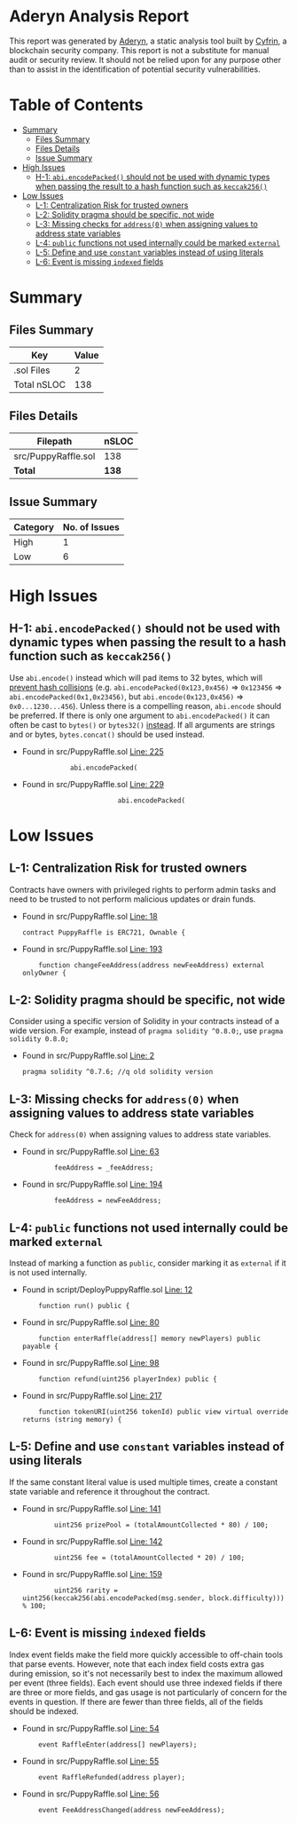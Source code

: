# Aderyn Analysis Report

This report was generated by [Aderyn](https://github.com/Cyfrin/aderyn), a static analysis tool built by [Cyfrin](https://cyfrin.io), a blockchain security company. This report is not a substitute for manual audit or security review. It should not be relied upon for any purpose other than to assist in the identification of potential security vulnerabilities.
# Table of Contents

- [Summary](#summary)
  - [Files Summary](#files-summary)
  - [Files Details](#files-details)
  - [Issue Summary](#issue-summary)
- [High Issues](#high-issues)
  - [H-1: `abi.encodePacked()` should not be used with dynamic types when passing the result to a hash function such as `keccak256()`](#h-1-abiencodepacked-should-not-be-used-with-dynamic-types-when-passing-the-result-to-a-hash-function-such-as-keccak256)
- [Low Issues](#low-issues)
  - [L-1: Centralization Risk for trusted owners](#l-1-centralization-risk-for-trusted-owners)
  - [L-2: Solidity pragma should be specific, not wide](#l-2-solidity-pragma-should-be-specific-not-wide)
  - [L-3: Missing checks for `address(0)` when assigning values to address state variables](#l-3-missing-checks-for-address0-when-assigning-values-to-address-state-variables)
  - [L-4: `public` functions not used internally could be marked `external`](#l-4-public-functions-not-used-internally-could-be-marked-external)
  - [L-5: Define and use `constant` variables instead of using literals](#l-5-define-and-use-constant-variables-instead-of-using-literals)
  - [L-6: Event is missing `indexed` fields](#l-6-event-is-missing-indexed-fields)


# Summary

## Files Summary

| Key | Value |
| --- | --- |
| .sol Files | 2 |
| Total nSLOC | 138 |


## Files Details

| Filepath | nSLOC |
| --- | --- |
| src/PuppyRaffle.sol | 138 |
| **Total** | **138** |


## Issue Summary

| Category | No. of Issues |
| --- | --- |
| High | 1 |
| Low | 6 |


# High Issues

## H-1: `abi.encodePacked()` should not be used with dynamic types when passing the result to a hash function such as `keccak256()`

Use `abi.encode()` instead which will pad items to 32 bytes, which will [prevent hash collisions](https://docs.soliditylang.org/en/v0.8.13/abi-spec.html#non-standard-packed-mode) (e.g. `abi.encodePacked(0x123,0x456)` => `0x123456` => `abi.encodePacked(0x1,0x23456)`, but `abi.encode(0x123,0x456)` => `0x0...1230...456`). Unless there is a compelling reason, `abi.encode` should be preferred. If there is only one argument to `abi.encodePacked()` it can often be cast to `bytes()` or `bytes32()` [instead](https://ethereum.stackexchange.com/questions/30912/how-to-compare-strings-in-solidity#answer-82739).
If all arguments are strings and or bytes, `bytes.concat()` should be used instead.

- Found in src/PuppyRaffle.sol [Line: 225](src/PuppyRaffle.sol#L225)

	```solidity
	            abi.encodePacked(
	```

- Found in src/PuppyRaffle.sol [Line: 229](src/PuppyRaffle.sol#L229)

	```solidity
	                        abi.encodePacked(
	```



# Low Issues

## L-1: Centralization Risk for trusted owners

Contracts have owners with privileged rights to perform admin tasks and need to be trusted to not perform malicious updates or drain funds.

- Found in src/PuppyRaffle.sol [Line: 18](src/PuppyRaffle.sol#L18)

	```solidity
	contract PuppyRaffle is ERC721, Ownable {
	```

- Found in src/PuppyRaffle.sol [Line: 193](src/PuppyRaffle.sol#L193)

	```solidity
	    function changeFeeAddress(address newFeeAddress) external onlyOwner {
	```



## L-2: Solidity pragma should be specific, not wide

Consider using a specific version of Solidity in your contracts instead of a wide version. For example, instead of `pragma solidity ^0.8.0;`, use `pragma solidity 0.8.0;`

- Found in src/PuppyRaffle.sol [Line: 2](src/PuppyRaffle.sol#L2)

	```solidity
	pragma solidity ^0.7.6; //q old solidity version
	```



## L-3: Missing checks for `address(0)` when assigning values to address state variables

Check for `address(0)` when assigning values to address state variables.

- Found in src/PuppyRaffle.sol [Line: 63](src/PuppyRaffle.sol#L63)

	```solidity
	        feeAddress = _feeAddress;
	```

- Found in src/PuppyRaffle.sol [Line: 194](src/PuppyRaffle.sol#L194)

	```solidity
	        feeAddress = newFeeAddress;
	```



## L-4: `public` functions not used internally could be marked `external`

Instead of marking a function as `public`, consider marking it as `external` if it is not used internally.

- Found in script/DeployPuppyRaffle.sol [Line: 12](script/DeployPuppyRaffle.sol#L12)

	```solidity
	    function run() public {
	```

- Found in src/PuppyRaffle.sol [Line: 80](src/PuppyRaffle.sol#L80)

	```solidity
	    function enterRaffle(address[] memory newPlayers) public payable {
	```

- Found in src/PuppyRaffle.sol [Line: 98](src/PuppyRaffle.sol#L98)

	```solidity
	    function refund(uint256 playerIndex) public {
	```

- Found in src/PuppyRaffle.sol [Line: 217](src/PuppyRaffle.sol#L217)

	```solidity
	    function tokenURI(uint256 tokenId) public view virtual override returns (string memory) {
	```



## L-5: Define and use `constant` variables instead of using literals

If the same constant literal value is used multiple times, create a constant state variable and reference it throughout the contract.

- Found in src/PuppyRaffle.sol [Line: 141](src/PuppyRaffle.sol#L141)

	```solidity
	        uint256 prizePool = (totalAmountCollected * 80) / 100;
	```

- Found in src/PuppyRaffle.sol [Line: 142](src/PuppyRaffle.sol#L142)

	```solidity
	        uint256 fee = (totalAmountCollected * 20) / 100;
	```

- Found in src/PuppyRaffle.sol [Line: 159](src/PuppyRaffle.sol#L159)

	```solidity
	        uint256 rarity = uint256(keccak256(abi.encodePacked(msg.sender, block.difficulty))) % 100;
	```



## L-6: Event is missing `indexed` fields

Index event fields make the field more quickly accessible to off-chain tools that parse events. However, note that each index field costs extra gas during emission, so it's not necessarily best to index the maximum allowed per event (three fields). Each event should use three indexed fields if there are three or more fields, and gas usage is not particularly of concern for the events in question. If there are fewer than three fields, all of the fields should be indexed.

- Found in src/PuppyRaffle.sol [Line: 54](src/PuppyRaffle.sol#L54)

	```solidity
	    event RaffleEnter(address[] newPlayers);
	```

- Found in src/PuppyRaffle.sol [Line: 55](src/PuppyRaffle.sol#L55)

	```solidity
	    event RaffleRefunded(address player);
	```

- Found in src/PuppyRaffle.sol [Line: 56](src/PuppyRaffle.sol#L56)

	```solidity
	    event FeeAddressChanged(address newFeeAddress);
	```



